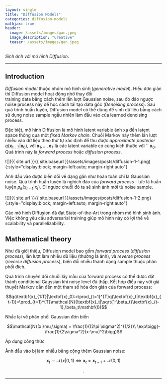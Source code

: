 ```yaml
---
layout: single
title: "Diffusion Models"
categories: diffusion-models
mathjax: true
header:
  image: /assets/images/gan.jpeg
  image_description: "Creative"
  teaser: /assets/images/gan.jpeg
---
```


*Sinh ảnh với mô hình Diffusion*.

---

## Introduction

*Diffusion model* thuộc nhóm mô hình sinh (*generative model*). Hiểu đơn giản thì Diffusion model hoạt động nhờ thay đổi  
training data bằng cách thêm lần lượt Gaussian noise, sau đó đảo ngược noise process này để học cách tái tạo data gốc 
(*Denoising process*). Sau quá trình huấn luyện, Diffusion model có thể dùng để sinh dữ liệu bằng cách sử dụng noise sample 
ngẫu nhiên làm đầu vào của learned denoising process.

Đặc biệt, mô hình Diffusion là mô hình latent variable ánh xạ đến latent space thông qua một *fixed Markov chain*. 
Chuỗi Markov này thêm lần lượt nhiễu vào dữ liệu theo thứ tự xác định để thu được *approximate posterior* 
$q(\textbf{x}_{1:T}|\textbf{x}_0)$, với $\textbf{x}_1, ... , \textbf{x}_T$ là các latent variable có cùng kích thước với ``
$\textbf{x}_0$. Quá trình này là *forward process* hoặc *diffusion process*.

![]({{ site.url }}{{ site.baseurl }}/assets/images/posts/diffusion-1-1.png){:style="display:block; margin-left:auto; margin-right:auto"}

Ảnh đầu vào được biến đổi về dạng gần như hoàn toàn chỉ là Gaussian noise. Quá trình huấn luyện là nghịch 
đảo của *forward process* - tức là huấn luyện $p_\theta(x_{t-1}|x_t)$. Đi ngược chuỗi đó ta sẽ sinh ảnh mới từ noise sample.

![]({{ site.url }}{{ site.baseurl }}/assets/images/posts/diffusion-1-2.png){:style="display:block; margin-left:auto; margin-right:auto"}

Các mô hình Diffusion đã đạt State-of-the-Art trong nhóm mô hình sinh ảnh. Việc không yêu cầu adversarial training 
giúp mô hình này có lợi thế về scalability và parallelizability.


## Mathematical theory

Như đã giới thiệu, Diffusion model bao gồm *forward process* (*diffusion process*), lần lượt làm nhiễu dữ liệu (thường 
là ảnh), và *reverse process* (*reverse diffusion process*), biến đổi nhiễu thành dạng sample thuộc phân phối đích.

Quá trình chuyển đổi chuỗi lấy mẫu của forward process có thể được đặt thành conditional Gaussian khi noise level đủ 
thấp. Kết hợp điều này với giả thuyết Markov dẫn đến một tham số hóa đơn giản của forward process:

$$q(\textbf{x}_{1:T}|\textbf{x}_0):=\prod_{t=1}^{T}q(\textbf{x}_t|\textbf{x}_{t-1})=\prod_{t=1}^{T}\mathcal{N}(\textbf{x}_t|\sqrt{1-\beta_t}\textbf{x}_{t-1},\beta_t\mathbf{I})$$

Nhắc lại về phân phối Gaussian đơn biến

$$\mathcal{N}(x|\mu,\sigma) = \frac{1}{(2\pi \sigma^2)^{1/2}}\ \exp\bigg(-\frac{1}{2\sigma^2}(x-\mu)^2\bigg)$$

Áp dụng công thức 

Ảnh đầu vào bị làm nhiễu bằng cộng thêm Gaussian noise:

$$\textbf{x}_t \sim \mathcal{N}(x|0,1) \iff \textbf{x}_t = \textbf{x}_{t-1} + \mathcal{N}(0,1)$$



<div align="center">.</div> 

---
